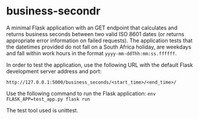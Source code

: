 # business-secondr
A minimal Flask application with an GET endpoint that calculates and returns business seconds between two valid ISO 8601 dates (or returns appropriate error information on failed requests). The application tests that the datetimes provided do not fall on a South Africa holiday, are weekdays and fall within work hours in the format ```yyyy-mm-ddThh:mm:ss.ffffff```.

In order to test the application, use the following URL with the default Flask development server address and port:

```http://127.0.0.1:5000/business_seconds/<start_time>/<end_time>/```

Use the following command to run the Flask application: ```env FLASK_APP=test_app.py flask run```

The test tool used is unittest.
